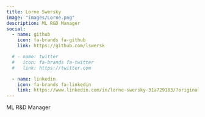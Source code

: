 ```yaml
---
title: Lorne Swersky
image: "images/Lorne.png"
description: ML R&D Manager
social:
  - name: github
    icon: fa-brands fa-github
    link: https://github.com/lswersk

  # - name: twitter
  #   icon: fa-brands fa-twitter
  #   link: https://twitter.com

  - name: linkedin
    icon: fa-brands fa-linkedin
    link: https://www.linkedin.com/in/lorne-swersky-31a729183/?originalSubdomain=ca
---
```


 ML R&D Manager
